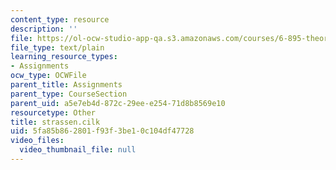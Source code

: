 ```yaml
---
content_type: resource
description: ''
file: https://ol-ocw-studio-app-qa.s3.amazonaws.com/courses/6-895-theory-of-parallel-systems-sma-5509-fall-2003/5fa85b862801f93f3be10c104df47728_strassen.cilk
file_type: text/plain
learning_resource_types:
- Assignments
ocw_type: OCWFile
parent_title: Assignments
parent_type: CourseSection
parent_uid: a5e7eb4d-872c-29ee-e254-71d8b8569e10
resourcetype: Other
title: strassen.cilk
uid: 5fa85b86-2801-f93f-3be1-0c104df47728
video_files:
  video_thumbnail_file: null
---
```

